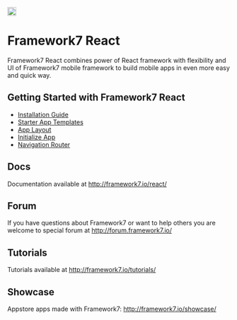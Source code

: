 <a href="https://www.patreon.com/vladimirkharlampidi"><img src="https://cdn.framework7.io/i/support-badge.png" height="20"></a>

# Framework7 React

Framework7 React combines power of React framework with flexibility and UI of Framework7 mobile framework to build mobile apps in even more easy and quick way.

## Getting Started with Framework7 React
  * [Installation Guide](http://framework7.io/react/installation.html)
  * [Starter App Templates](http://framework7.io/templates/)
  * [App Layout](http://framework7.io/react/app-layout.html)
  * [Initialize App](http://framework7.io/react/init-app.html)
  * [Navigation Router](http://framework7.io/react/navigation-router.html)

## Docs

Documentation available at http://framework7.io/react/

## Forum

If you have questions about Framework7 or want to help others you are welcome to special forum at http://forum.framework7.io/

## Tutorials

Tutorials available at http://framework7.io/tutorials/

## Showcase

Appstore apps made with Framework7: http://framework7.io/showcase/